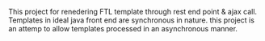 This project for renedering FTL template through rest end point & ajax call.
Templates in ideal java front end are synchronous in nature. 
this project is an attemp to allow templates processed in an asynchronous manner.
